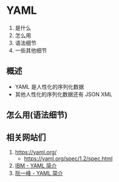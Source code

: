 # YAML

1. 是什么
2. 怎么用 
3. 语法细节
4. 一些其他细节


## 概述

- YAML 是人性化的序列化数据
- 其他人性化的序列化数据还有 JSON XML 


## 怎么用(语法细节)














## 相关网站们 
1. https://yaml.org/
    - https://yaml.org/spec/1.2/spec.html
2. [IBM - YAML 简介](https://www.ibm.com/developerworks/cn/xml/x-cn-yamlintro/)
3. [阮一峰 - YAML 简介](http://www.ruanyifeng.com/blog/2016/07/yaml.html)